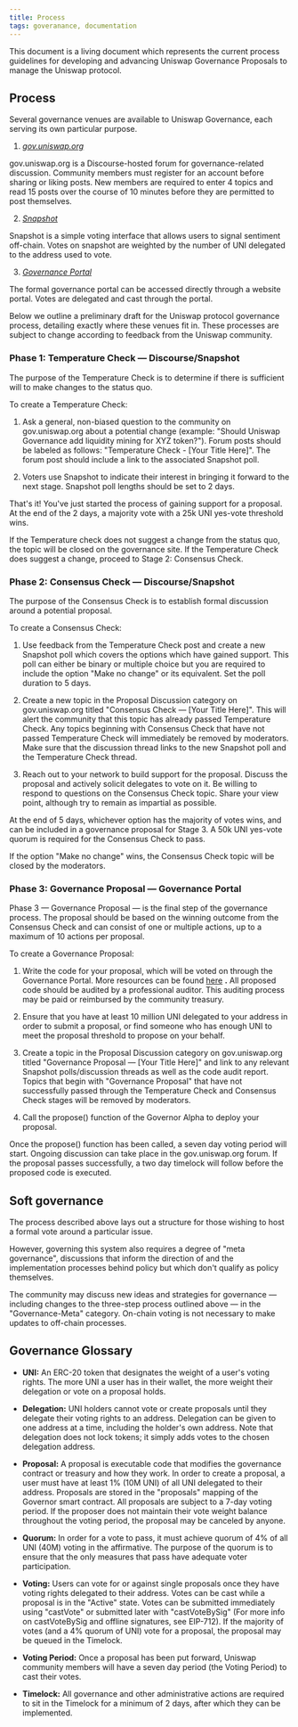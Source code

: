 ```yaml
---
title: Process
tags: goveranance, documentation
---
```


This document is a living document which represents the current process guidelines for developing and advancing Uniswap Governance Proposals to manage the Uniswap protocol.

## Process

Several governance venues are available to Uniswap Governance, each serving its own particular purpose.

1. [_gov.uniswap.org_](https://gov.uniswap.org/)

gov.uniswap.org is a Discourse-hosted forum for governance-related discussion. Community members must register for an account before sharing or liking posts. New members are required to enter 4 topics and read 15 posts over the course of 10 minutes before they are permitted to post themselves.

2. [_Snapshot_](https://snapshot.page/#/uniswap)

Snapshot is a simple voting interface that allows users to signal sentiment off-chain. Votes on snapshot are weighted by the number of UNI delegated to the address used to vote.

3. [_Governance Portal_](https://app.uniswap.org/#/vote)

The formal governance portal can be accessed directly through a website portal. Votes are delegated and cast through the portal.

Below we outline a preliminary draft for the Uniswap protocol governance process, detailing exactly where these venues fit in. These processes are subject to change according to feedback from the Uniswap community.

### Phase 1: Temperature Check — Discourse/Snapshot

The purpose of the Temperature Check is to determine if there is sufficient will to make changes to the status quo.

To create a Temperature Check:

1. Ask a general, non-biased question to the community on gov.uniswap.org about a potential change (example: &quot;Should Uniswap Governance add liquidity mining for XYZ token?&quot;). Forum posts should be labeled as follows: &quot;Temperature Check - [Your Title Here]&quot;. The forum post should include a link to the associated Snapshot poll.

1. Voters use Snapshot to indicate their interest in bringing it forward to the next stage. Snapshot poll lengths should be set to 2 days.

That&#39;s it! You&#39;ve just started the process of gaining support for a proposal. At the end of the 2 days, a majority vote with a 25k UNI yes-vote threshold wins.

If the Temperature check does not suggest a change from the status quo, the topic will be closed on the governance site. If the Temperature Check does suggest a change, proceed to Stage 2: Consensus Check.

### Phase 2: Consensus Check — Discourse/Snapshot

The purpose of the Consensus Check is to establish formal discussion around a potential proposal.

To create a Consensus Check:

1. Use feedback from the Temperature Check post and create a new Snapshot poll which covers the options which have gained support. This poll can either be binary or multiple choice but you are required to include the option &quot;Make no change&quot; or its equivalent. Set the poll duration to 5 days.

1. Create a new topic in the Proposal Discussion category on gov.uniswap.org titled &quot;Consensus Check — [Your Title Here]&quot;. This will alert the community that this topic has already passed Temperature Check. Any topics beginning with Consensus Check that have not passed Temperature Check will immediately be removed by moderators. Make sure that the discussion thread links to the new Snapshot poll and the Temperature Check thread.

1. Reach out to your network to build support for the proposal. Discuss the proposal and actively solicit delegates to vote on it. Be willing to respond to questions on the Consensus Check topic. Share your view point, although try to remain as impartial as possible.

At the end of 5 days, whichever option has the majority of votes wins, and can be included in a governance proposal for Stage 3. A 50k UNI yes-vote quorum is required for the Consensus Check to pass.

If the option &quot;Make no change&quot; wins, the Consensus Check topic will be closed by the moderators.

### Phase 3: Governance Proposal — Governance Portal

Phase 3 — Governance Proposal — is the final step of the governance process. The proposal should be based on the winning outcome from the Consensus Check and can consist of one or multiple actions, up to a maximum of 10 actions per proposal.

To create a Governance Proposal:

1. Write the code for your proposal, which will be voted on through the Governance Portal. More resources can be found [here](https://compound.finance/docs/governance#propose) **.** All proposed code should be audited by a professional auditor. This auditing process may be paid or reimbursed by the community treasury.

1. Ensure that you have at least 10 million UNI delegated to your address in order to submit a proposal, or find someone who has enough UNI to meet the proposal threshold to propose on your behalf.

1. Create a topic in the Proposal Discussion category on gov.uniswap.org titled &quot;Governance Proposal — [Your Title Here]&quot; and link to any relevant Snapshot polls/discussion threads as well as the code audit report. Topics that begin with &quot;Governance Proposal&quot; that have not successfully passed through the Temperature Check and Consensus Check stages will be removed by moderators.

1. Call the propose() function of the Governor Alpha to deploy your proposal.

Once the propose() function has been called, a seven day voting period will start. Ongoing discussion can take place in the gov.uniswap.org forum. If the proposal passes successfully, a two day timelock will follow before the proposed code is executed.

## Soft governance

The process described above lays out a structure for those wishing to host a formal vote around a particular issue.

However, governing this system also requires a degree of &quot;meta governance&quot;, discussions that inform the direction of and the implementation processes behind policy but which don&#39;t qualify as policy themselves.

The community may discuss new ideas and strategies for governance — including changes to the three-step process outlined above — in the &quot;Governance-Meta&quot; category. On-chain voting is not necessary to make updates to off-chain processes.

## Governance Glossary

- **UNI:** An ERC-20 token that designates the weight of a user&#39;s voting rights. The more UNI a user has in their wallet, the more weight their delegation or vote on a proposal holds.

- **Delegation:** UNI holders cannot vote or create proposals until they delegate their voting rights to an address. Delegation can be given to one address at a time, including the holder&#39;s own address. Note that delegation does not lock tokens; it simply adds votes to the chosen delegation address.

- **Proposal:** A proposal is executable code that modifies the governance contract or treasury and how they work. In order to create a proposal, a user must have at least 1% (10M UNI) of all UNI delegated to their address. Proposals are stored in the &quot;proposals&quot; mapping of the Governor smart contract. All proposals are subject to a 7-day voting period. If the proposer does not maintain their vote weight balance throughout the voting period, the proposal may be canceled by anyone.

- **Quorum:** In order for a vote to pass, it must achieve quorum of 4% of all UNI (40M) voting in the affirmative. The purpose of the quorum is to ensure that the only measures that pass have adequate voter participation.

- **Voting:** Users can vote for or against single proposals once they have voting rights delegated to their address. Votes can be cast while a proposal is in the &quot;Active&quot; state. Votes can be submitted immediately using &quot;castVote&quot; or submitted later with &quot;castVoteBySig&quot; (For more info on castVoteBySig and offline signatures, see EIP-712). If the majority of votes (and a 4% quorum of UNI) vote for a proposal, the proposal may be queued in the Timelock.

- **Voting Period:** Once a proposal has been put forward, Uniswap community members will have a seven day period (the Voting Period) to cast their votes.

- **Timelock:** All governance and other administrative actions are required to sit in the Timelock for a minimum of 2 days, after which they can be implemented.
